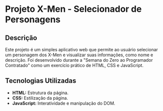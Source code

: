 # Projeto X-Men - Selecionador de Personagens

## Descrição
Este projeto é um simples aplicativo web que permite ao usuário selecionar um personagem dos X-Men e visualizar suas informações, como nome e descrição. Foi desenvolvido durante a "Semana do Zero ao Programador Contratado" como um exercício prático de HTML, CSS e JavaScript.

## Tecnologias Utilizadas
* **HTML:** Estrutura da página.
* **CSS:** Estilização da página.
* **JavaScript:** Interatividade e manipulação do DOM.

